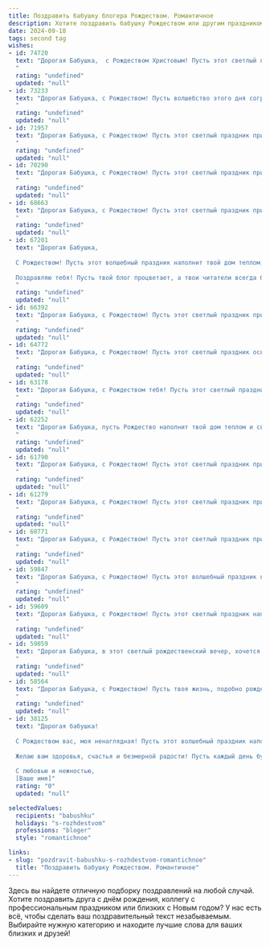 ```yaml
---
title: Поздравить бабушку блогера Рождеством. Романтичное
description: Хотите поздравить бабушку Рождеством или другим праздником? Наш ИИ создаст незабываемое поздравление, а вы обязательно выделитесь среди других.  
date: 2024-09-18
tags: second tag
wishes:
- id: 74720
  text: "Дорогая Бабушка,  с Рождеством Христовым! Пусть этот светлый праздник наполнит Ваш дом теплом, любовью и волшебством.  Желаю Вам крепкого здоровья, душевного спокойствия и бесконечного вдохновения для Вашего блога. Пусть каждый день будет наполнен светом и радостью,  а Ваши слова и идеи продолжают вдохновлять и радовать всех.
  "
  rating: "undefined"
  updated: "null"
- id: 73233
  text: "Дорогая Бабушка, с Рождеством! Пусть волшебство этого дня согреет ваше сердце, а сияние рождественской звезды осветит путь к новым радостям и счастью. Пусть ваш блог наполнится вдохновением, а ваши читатели - любовью и благодарностью.
  "
  rating: "undefined"
  updated: "null"
- id: 71957
  text: "Дорогая Бабушка, с Рождеством! Пусть этот светлый праздник принесет тебе уют, тепло и радость. Спасибо за твою любовь и мудрость - ты всегда была моей звездой на небосклоне жизни. Желаю тебе мирного неба, крепкого здоровья и бесконечного вдохновения для блога, где ты делишься своей душой с миром.
  "
  rating: "undefined"
  updated: "null"
- id: 70290
  text: "Дорогая Бабушка, с Рождеством! Пусть этот светлый праздник принесет в твою жизнь тепло, уют и безграничную радость. Я желаю тебе крепкого  здоровья,  мира, любви и  нескончаемой  радости от твоих замечательных внуков!
  "
  rating: "undefined"
  updated: "null"
- id: 68663
  text: "Дорогая Бабушка, с Рождеством! Пусть этот светлый праздник принесет в твое сердце тепло, уют и сказочное настроение. Пусть твои блоги продолжают радовать мир, а твоя мудрость и доброта всегда будут рядом. С любовью, от всего сердца, желаю тебе всего самого доброго!
  "
  rating: "undefined"
  updated: "null"
- id: 67201
  text: "Дорогая Бабушка,
  
  С Рождеством! Пусть этот волшебный праздник наполнит твой дом теплом, любовью и ожиданием чудес.  Пусть твое сердце будет всегда полно радости и энергии, а каждый день будет наполнен вдохновением и новыми открытиями.
  
  Поздравляю тебя! Пусть твой блог процветает, а твои читатели всегда будут находить в нем поддержку и вдохновение.
  "
  rating: "undefined"
  updated: "null"
- id: 66392
  text: "Дорогая Бабушка, с Рождеством! Пусть этот светлый праздник принесет в твою жизнь столько же тепла и любви, сколько ты даришь всем нам. Пусть твоя душа сияет ярче всех рождественских звезд, а сердце будет наполнено радостью и покоем.
  "
  rating: "undefined"
  updated: "null"
- id: 64772
  text: "Дорогая Бабушка, с Рождеством! Пусть этот светлый праздник освятит твою жизнь теплом, любовью и добротой, как сияет звезда Вифлеема. Пусть твои блоги вдохновляют и согревают сердца всех, кто тебя читает, а твоя душа остается такой же прекрасной и светлой, как зимняя ночь, полная звезд.
  "
  rating: "undefined"
  updated: "null"
- id: 63178
  text: "Дорогая Бабушка, с Рождеством тебя! Пусть этот светлый праздник наполнит твой дом теплом, любовью и волшебством. Каждый день пусть приносит тебе радость, а твоя душа сияет от счастья, как рождественская звезда. Желаю тебе крепкого здоровья, вдохновения и праздничного настроения!
  "
  rating: "undefined"
  updated: "null"
- id: 62252
  text: "Дорогая Бабушка, пусть Рождество наполнит твой дом теплом и светом, а твое сердце радует любовь близких. Желаю тебе безграничного вдохновения, чтобы твои блоги продолжали радовать читателей душевностью и искренностью. С Рождеством!
  "
  rating: "undefined"
  updated: "null"
- id: 61790
  text: "Дорогая Бабушка, с Рождеством! Пусть этот светлый праздник принесет в твою жизнь любовь, тепло и душевный покой. Пусть твои дни будут полны радости, а сердце -  радостью и вдохновением.  Пусть твоё блоге́рское сердце найдёт  новых вдохновляющих историй. Я очень люблю тебя!
  "
  rating: "undefined"
  updated: "null"
- id: 61279
  text: "Дорогая Бабушка, с Рождеством! Пусть этот светлый праздник принесет в твой дом тепло, уют и любовь. Пусть все твои мечты сбудутся, а сердце всегда будет переполняться радостью. Ты - источник вдохновения, добра и мудрости для меня. Спасибо за твою нежную заботу и бесконечную поддержку. Счастливого Рождества, моя дорогая!
  "
  rating: "undefined"
  updated: "null"
- id: 60771
  text: "Дорогая Бабушка, с Рождеством! Пусть этот светлый праздник принесет в вашу жизнь тепло и уют, а все ваши мечты исполнятся в новом году. Пусть ваша душа будет всегда молодой и светлой, как рождественская звезда.
  "
  rating: "undefined"
  updated: "null"
- id: 59847
  text: "Дорогая Бабушка, с Рождеством! Пусть этот волшебный праздник наполнит твой дом радостью, любовью и теплом, как твоя душа наполняет теплом наши жизни. Хочу пожелать тебе, чтобы каждый день был полон вдохновения и ярких моментов, как твои блоги вдохновляют и радуют всех нас. Ты - настоящая звезда, сияющая в сети и за ее пределами, и пусть эта рождественская ночь подарит тебе ещё больше блеска и счастья!
  "
  rating: "undefined"
  updated: "null"
- id: 59609
  text: "Дорогая Бабушка, с Рождеством! Пусть этот светлый праздник наполнит твою жизнь теплом, любовью и радостью. Желаю тебе крепкого здоровья, чтобы ты всегда сияла красотой и добром, как звезда на рождественской елке. Пусть твои блоги продолжают вдохновлять людей, а твои слова приносить свет и надежду в этот мир. С Рождеством, моя любимая!
  "
  rating: "undefined"
  updated: "null"
- id: 59059
  text: "Дорогая Бабушка, в этот светлый рождественский вечер, хочется пожелать тебе всего самого доброго и светлого! Пусть твоя душа сияет как рождественская звезда, а сердце согревает любовь и тепло. Пусть твое блогерское творчество приносит радость и вдохновение, а каждый день будет наполнен счастьем и добрыми вестями!
  "
  rating: "undefined"
  updated: "null"
- id: 58564
  text: "Дорогая Бабушка, с Рождеством! Пусть твоя жизнь, подобно рождественской звезде, сияет счастьем и любовью. Будь здорова, счастлива, любима и вдохновляй нас своими блогами, которые так трогают наши сердца.
  "
  rating: "undefined"
  updated: "null"
- id: 38125
  text: "Дорогая бабушка!
  
  С Рождеством вас, моя ненаглядная! Пусть этот волшебный праздник наполнит ваши дни светом и теплом, а сердце – любовью и радостью. Вы – мой самый ценный блогер, делящийся мудростью и любовью на просторах нашей жизни. Пусть ваши слова вдохновения продолжают касаться наших душ, как светящиеся огоньки на рождественской ёлке, создавая атмосферу уюта и счастья.
  
  Желаю вам здоровья, счастья и безмерной радости! Пусть каждый день будет для вас настоящим праздником, наполненным яркими моментами и теплыми воспоминаниями. Вы – наше счастье, и каждый миг с вами – это подарок в жизни.
  
  С любовью и нежностью,
  [Ваше имя]"
  rating: "0"
  updated: "null"

selectedValues:
  recipients: "babushku"
  holidays: "s-rozhdestvom"
  professions: "bloger"
  style: "romantichnoe"

links:
- slug: "pozdravit-babushku-s-rozhdestvom-romantichnoe"
  title: "Поздравить бабушку Рождеством. Романтичное"
---
```


Здесь вы найдете отличную подборку поздравлений на любой случай. 
Хотите поздравить друга с днём рождения, коллегу с профессиональным праздником или близких с Новым годом? У нас есть всё, чтобы сделать ваш поздравительный текст незабываемым. Выбирайте нужную категорию и находите лучшие слова для ваших близких и друзей!
